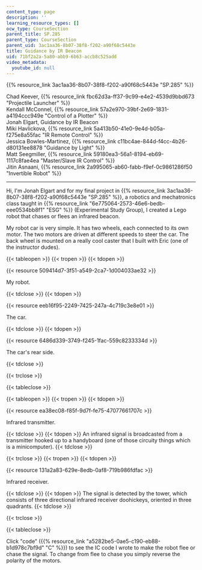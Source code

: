 ```yaml
---
content_type: page
description: ''
learning_resource_types: []
ocw_type: CourseSection
parent_title: SP.285
parent_type: CourseSection
parent_uid: 3ac1aa36-8b07-38f8-f202-a90f68c5443e
title: Guidance by IR Beacon
uid: 71bf2a2a-5a80-abb9-6b63-accb8c525add
video_metadata:
  youtube_id: null
---
```


{{% resource_link 3ac1aa36-8b07-38f8-f202-a90f68c5443e "SP.285" %}}

Chad Keever, {{% resource_link fbc62d3a-ff37-9c99-e4e2-4539d9bbd673 "Projectile Launcher" %}}  
Kendall McConnel, {{% resource_link 57a2e970-39bf-2e69-1831-a4194ccc949e "Control of a Plotter" %}}  
Jonah Elgart, Guidance by IR Beacon  
Miki Havlickova, {{% resource_link 5a413b50-41e0-9e4d-b05a-f275e8a55fac "IR Remote Control" %}}  
Jessica Bowles-Martinez, {{% resource_link c11bc4ae-844d-f4cc-4b26-d80131ee8878 "Guidance by Light" %}}  
Matt Seegmiller, {{% resource_link 59180ea3-56a1-8194-eb69-1117c8fae4ea "Master/Slave IR Control" %}}  
Jitin Asnaani, {{% resource_link 2a995065-ab60-fabb-f9ef-0c9861286f50 "Invertible Robot" %}}

* * *

Hi, I'm Jonah Elgart and for my final project in {{% resource_link 3ac1aa36-8b07-38f8-f202-a90f68c5443e "SP.285" %}}, a robotics and mechatronics class taught in {{% resource_link "6e775064-2573-46e6-bedb-eee0534bb8f1" "ESG" %}} (Experimental Study Group), I created a Lego robot that chases or flees an infrared beacon.

My robot car is very simple. It has two wheels, each connected to its own motor. The two motors are driven at different speeds to steer the car. The back wheel is mounted on a really cool caster that I built with Eric (one of the instructor dudes).

{{< tableopen >}}
{{< tropen >}}
{{< tdopen >}}


{{< resource 509414d7-3f51-a549-2ca7-1d004033ae32 >}}

My robot.


{{< tdclose >}}
{{< tdopen >}}


{{< resource eeb16f95-2249-7425-247a-4c719c3e8e01 >}}

The car.


{{< tdclose >}}
{{< tdopen >}}


{{< resource 6486d339-3749-f245-1fac-559c8233334d >}}

The car's rear side.


{{< tdclose >}}

{{< trclose >}}

{{< tableclose >}}

{{< tableopen >}}
{{< tropen >}}
{{< tdopen >}}


{{< resource ea38ec08-f85f-9d7f-fe75-47077661707c >}}

Infrared transmitter.


{{< tdclose >}}
{{< tdopen >}}
An infrared signal is broadcasted from a transmitter hooked up to a handyboard (one of those circuity things which is a minicomputer).
{{< tdclose >}}

{{< trclose >}}
{{< tropen >}}
{{< tdopen >}}


{{< resource 131a2a83-629e-8edb-0af8-719b986fdfac >}}

Infrared receiver.


{{< tdclose >}}
{{< tdopen >}}
The signal is detected by the tower, which consists of three directional infrared receiver doohickeys, oriented in three quadrants.
{{< tdclose >}}

{{< trclose >}}

{{< tableclose >}}

Click "code" ({{% resource_link "a5282be5-0ae5-c190-eb88-b1d978c7bf9d" "C" %}}) to see the IC code I wrote to make the robot flee or chase the signal. To change from flee to chase you simply reverse the polarity of the motors.